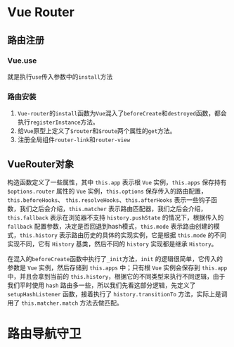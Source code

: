 # Vue Router

## 路由注册

### Vue.use

就是执行`use`传入参数中的`install`方法

### 路由安装

1. `Vue-router`的`install`函数为`Vue`混入了`beforeCreate`和`destroyed`函数，都会执行`registerInstance`方法。
2. 给`Vue`原型上定义了`$router`和`$route`两个属性的`get`方法。
3. 注册全局组件`router-link`和`router-view`

## VueRouter对象

构造函数定义了一些属性，其中 `this.app` 表示根 `Vue` 实例，`this.apps` 保存持有 `$options.router` 属性的 `Vue` 实例，`this.options` 保存传入的路由配置，`this.beforeHooks`、 `this.resolveHooks`、`this.afterHooks` 表示一些钩子函数，我们之后会介绍，`this.matcher` 表示路由匹配器，我们之后会介绍，`this.fallback` 表示在浏览器不支持 `history.pushState` 的情况下，根据传入的 `fallback` 配置参数，决定是否回退到hash模式，`this.mode` 表示路由创建的模式，`this.history` 表示路由历史的具体的实现实例，它是根据 `this.mode` 的不同实现不同，它有 `History` 基类，然后不同的 `history` 实现都是继承 `History`。

在混入的`beforeCreate`函数中执行了`_init`方法，`init` 的逻辑很简单，它传入的参数是 `Vue` 实例，然后存储到 `this.apps` 中；只有根 `Vue` 实例会保存到 `this.app` 中，并且会拿到当前的 `this.history`，根据它的不同类型来执行不同逻辑，由于我们平时使用 `hash` 路由多一些，所以我们先看这部分逻辑，先定义了 `setupHashListener` 函数，接着执行了 `history.transitionTo` 方法，实际上是调用了 `this.matcher.match` 方法去做匹配。



# 路由导航守卫


